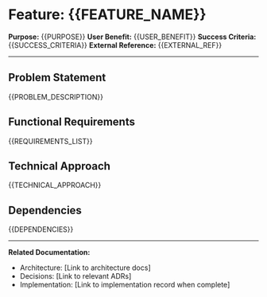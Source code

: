 # Feature: {{FEATURE_NAME}}

**Purpose:** {{PURPOSE}}
**User Benefit:** {{USER_BENEFIT}}
**Success Criteria:** {{SUCCESS_CRITERIA}}
**External Reference:** {{EXTERNAL_REF}}

---

## Problem Statement

{{PROBLEM_DESCRIPTION}}

## Functional Requirements

{{REQUIREMENTS_LIST}}

## Technical Approach

{{TECHNICAL_APPROACH}}

## Dependencies

{{DEPENDENCIES}}

---

**Related Documentation:**
- Architecture: [Link to architecture docs]
- Decisions: [Link to relevant ADRs]
- Implementation: [Link to implementation record when complete]